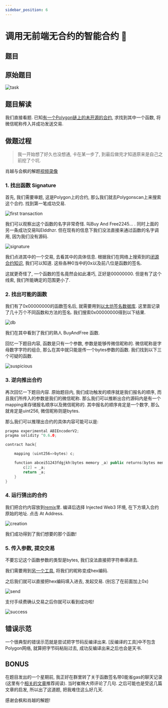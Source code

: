 ```yaml
---
sidebar_position: 6
---
```


# 调用无前端无合约的智能合约 🔬

## 题目

## 原始题目

![task](/img/hack-call/task.png)

## 题目解读

我们直接看题. 已知[有一个Polygon链上的未开源的合约](https://polygonscan.com/address/0xc1fae1924303CC7a816919B7A3935Cda8Bf8eF3d), 求找到其中一个函数, 将微信昵称传入并成功发送交易.

## 做题过程

> 我一开始想了好久也没想通, 卡在某一步了, 到最后做完才知道原来是自己之前挖了个坑.

肖越与会枫的解题[视频录像](https://meeting.tencent.com/v2/cloud-record/share?id=3634fff0-337f-4b60-8ca4-4277f3dc2513&from=3)

### 1. 找出函数 Signature

首先, 我们需要审题, 这是Polygon上的合约, 那么我们就去Polygonscan上来搜索这个合约. 找到第一笔成功交易.

![first transaction](/img/hack-call/first.png)

我们可以观察出这个函数的名字非常奇怪. 叫Buy And Free2245... . 同时上面的另一条成功交易叫Elddhzr. 但在现有的信息下我们没法直接来通过函数的名字调用, 因为我们没有源码.

![signature](/img/hack-call/signature.png)

我们点进其中的一个交易, 去看其中的具体信息. 根据我们在网络上搜索到的[闭源合约知识](https://www.anquanke.com/post/id/189145), 我们可以知道. 这些各种0当中的0x以及前八位是函数的签名.

这就更奇怪了, 一个函数的签名竟然会如此凑巧, 正好是00000000. 但是有了这个线索, 我们所能确定的范围更小了.

### 2. 找出可能的函数

我们有了0x00000000的函数签名后, 就需要用到[以太坊签名数据库](https://www.4byte.directory). 这里面记录了几十万个不同函数和方法的签名. 我们搜索0x00000000得到以下结果.

![db](/img/hack-call/db.png)

我们在其中看到了我们的熟人 BuyAndFree 函数.

回忆一下题目内容, 函数是只有一个参数, 参数是能够传微信昵称的. 微信昵称是字母数字字符的组合, 那么在其中就只能是传一个bytes参数的函数. 我们找到以下三个可疑的函数.

![suspicious](/img/hack-call/sus.png)

### 3. 逆向推出合约

再次回忆一下题目内容. 原始题目内, 我们成功触发的顺序就是我们报名的顺序, 而且我们所传入的参数是我们的微信昵称. 那么我们可以推断出合约源码内是有一个mapping来存储报名顺序以及微信昵称的. 其中报名的顺序肯定是一个数字, 那么就肯定是uint256, 微信昵称则是bytes.

那么我们可以推理出合约的具体内容可能可以是:

```cpp
pragma experimental ABIEncoderV2;
pragma solidity ^0.6.0;

contract hack{

    mapping (uint256=>bytes) c;

    function abcei51243fdgjkh(bytes memory _a) public returns(bytes memory){
        c[2] = _a;
        return _a;
    }
}
```

### 4. 运行猜出的合约

我们把合约内容放到[remix](https://remix.ethereum.org/)里. 编译后选择 Injected Web3 环境, 在下方填入合约原始的地址. 点击 At Address.

![creation](/img/hack-call/creation.png)

我们成功得到了我们想要的那个函数!

### 5. 传入参数, 提交交易

不要忘记这个函数参数的类型是bytes, 我们没法直接把字符串填进去.

我们需要用到[另一个工具](http://www.hiencode.com/hex.html), 将我们的昵称变成hex编码.

之后我们就可以直接把hex编码填入进去, 发起交易. (别忘了在前面加上0x)

![send](/img/hack-call/send.png)

支付手续费确认交易之后你就可以看到成功啦!

![success](/img/hack-call/success.png)

## 错误示范

一个很典型的错误示范就是尝试把字节码反编译出来. [反编译的工具]中不包含Polygon网络, 就算把字节码粘贴过去, 成功反编译出来之后也会是天书.

## BONUS

在题目发出的一个星期前, 我正好在群里转了关于函数签名带0能省gas的聊天记录 (这里有个[相关的文章](https://medium.com/coinmonks/on-efficient-ethereum-addresses-3fef0596e263)推荐阅读). 当时崔棉大师评论了几句. 之后可能也是受这几篇文章的启发, 所以出了这道题, 把我难住这么好几天.

感谢会枫和肖越的解题!
